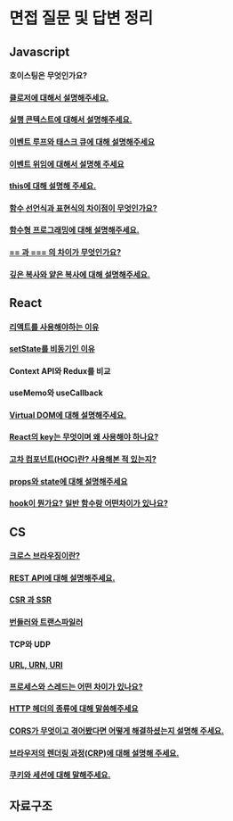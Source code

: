 # 면접 질문 및 답변 정리
## Javascript
#### 호이스팅은 무엇인가요?  
#### [클로저에 대해서 설명해주세요.](https://github.com/theo-jin/CS_ARCHIVE/tree/main/%EB%A9%B4%EC%A0%91%20%EC%A7%88%EB%AC%B8%20%EB%B0%8F%20%EB%8B%B5%EB%B3%80%20%EC%A0%95%EB%A6%AC/Javscript/%ED%81%B4%EB%A1%9C%EC%A0%80%EC%97%90%20%EB%8C%80%ED%95%B4%EC%84%9C%20%EC%84%A4%EB%AA%85%ED%95%B4%EC%A3%BC%EC%84%B8%EC%9A%94.)
#### [실행 콘텍스트에 대해서 설명해주세요.](https://github.com/theo-jin/CS_ARCHIVE/tree/main/%EB%A9%B4%EC%A0%91%20%EC%A7%88%EB%AC%B8%20%EB%B0%8F%20%EB%8B%B5%EB%B3%80%20%EC%A0%95%EB%A6%AC/Javscript/%EC%8B%A4%ED%96%89%20%EC%BD%98%ED%85%8D%EC%8A%A4%ED%8A%B8%EC%97%90%20%EB%8C%80%ED%95%B4%EC%84%9C%20%EC%84%A4%EB%AA%85%ED%95%B4%EC%A3%BC%EC%84%B8%EC%9A%94.)
#### [이벤트 루프와 태스크 큐에 대해 설명해주세요](https://github.com/theo-jin/CS_ARCHIVE/tree/main/%EB%A9%B4%EC%A0%91%20%EC%A7%88%EB%AC%B8%20%EB%B0%8F%20%EB%8B%B5%EB%B3%80%20%EC%A0%95%EB%A6%AC/Javscript/%EC%9D%B4%EB%B2%A4%ED%8A%B8%20%EB%A3%A8%ED%94%84%EC%99%80%20%ED%83%9C%EC%8A%A4%ED%81%AC%20%ED%81%90%EC%97%90%20%EB%8C%80%ED%95%B4%20%EC%84%A4%EB%AA%85%ED%95%B4%EC%A3%BC%EC%84%B8%EC%9A%94)
#### [이벤트 위임에 대해서 설명해 주세요](https://github.com/theo-jin/CS_ARCHIVE/tree/main/%EB%A9%B4%EC%A0%91%20%EC%A7%88%EB%AC%B8%20%EB%B0%8F%20%EB%8B%B5%EB%B3%80%20%EC%A0%95%EB%A6%AC/Javscript/%EC%9D%B4%EB%B2%A4%ED%8A%B8%20%EC%9C%84%EC%9E%84%EC%97%90%20%EB%8C%80%ED%95%B4%EC%84%9C%20%EC%84%A4%EB%AA%85%ED%95%B4%20%EC%A3%BC%EC%84%B8%EC%9A%94)
#### [this에 대해 설명해 주세요.](https://github.com/theo-jin/CS_ARCHIVE/blob/main/%EB%A9%B4%EC%A0%91%20%EC%A7%88%EB%AC%B8%20%EB%B0%8F%20%EB%8B%B5%EB%B3%80%20%EC%A0%95%EB%A6%AC/Javscript/this%EC%97%90%20%EB%8C%80%ED%95%B4%20%EC%84%A4%EB%AA%85%ED%95%B4%20%EC%A3%BC%EC%84%B8%EC%9A%94./README.md)  
#### [함수 선언식과 표현식의 차이점이 무엇인가요?](https://github.com/theo-jin/CS_ARCHIVE/tree/main/%EB%A9%B4%EC%A0%91%20%EC%A7%88%EB%AC%B8%20%EB%B0%8F%20%EB%8B%B5%EB%B3%80%20%EC%A0%95%EB%A6%AC/Javscript/%ED%95%A8%EC%88%98%20%EC%84%A0%EC%96%B8%EC%8B%9D%EA%B3%BC%20%ED%91%9C%ED%98%84%EC%8B%9D%EC%9D%98%20%EC%B0%A8%EC%9D%B4%EC%A0%90%EC%9D%B4%20%EB%AC%B4%EC%97%87%EC%9D%B8%EA%B0%80%EC%9A%94%3F)
#### [함수형 프로그래밍에 대해 설명해주세요.](https://github.com/theo-jin/CS_ARCHIVE/tree/main/%EB%A9%B4%EC%A0%91%20%EC%A7%88%EB%AC%B8%20%EB%B0%8F%20%EB%8B%B5%EB%B3%80%20%EC%A0%95%EB%A6%AC/Javscript/%ED%95%A8%EC%88%98%ED%98%95%20%ED%94%84%EB%A1%9C%EA%B7%B8%EB%9E%98%EB%B0%8D%EC%97%90%20%EB%8C%80%ED%95%B4%20%EC%84%A4%EB%AA%85%ED%95%B4%EC%A3%BC%EC%84%B8%EC%9A%94.)
#### [== 과 === 의 차이가 무엇인가요?](https://github.com/theo-jin/CS_ARCHIVE/tree/main/%EB%A9%B4%EC%A0%91%20%EC%A7%88%EB%AC%B8%20%EB%B0%8F%20%EB%8B%B5%EB%B3%80%20%EC%A0%95%EB%A6%AC/Javscript/%3D%3D%20%EA%B3%BC%20%3D%3D%3D%20%EC%9D%98%20%EC%B0%A8%EC%9D%B4%EA%B0%80%20%EB%AC%B4%EC%97%87%EC%9D%B8%EA%B0%80%EC%9A%94%3F)
#### [깊은 복사와 얕은 복사에 대해 설명해주세요.](https://github.com/theo-jin/CS_ARCHIVE/tree/main/%EB%A9%B4%EC%A0%91%20%EC%A7%88%EB%AC%B8%20%EB%B0%8F%20%EB%8B%B5%EB%B3%80%20%EC%A0%95%EB%A6%AC/Javscript/%EA%B9%8A%EC%9D%80%20%EB%B3%B5%EC%82%AC%EC%99%80%20%EC%96%95%EC%9D%80%20%EB%B3%B5%EC%82%AC%EC%97%90%20%EB%8C%80%ED%95%B4%20%EC%84%A4%EB%AA%85%ED%95%B4%EC%A3%BC%EC%84%B8%EC%9A%94.)


## React
#### [리액트를 사용해야하는 이유](https://github.com/theo-jin/CS_ARCHIVE/tree/main/%EB%A9%B4%EC%A0%91%20%EC%A7%88%EB%AC%B8%20%EB%B0%8F%20%EB%8B%B5%EB%B3%80%20%EC%A0%95%EB%A6%AC/React/%EB%A6%AC%EC%95%A1%ED%8A%B8%EB%A5%BC%20%EC%82%AC%EC%9A%A9%ED%95%B4%EC%95%BC%ED%95%98%EB%8A%94%20%EC%9D%B4%EC%9C%A0)
#### [setState를 비동기인 이유](https://github.com/theo-jin/CS_ARCHIVE/tree/main/%EB%A9%B4%EC%A0%91%20%EC%A7%88%EB%AC%B8%20%EB%B0%8F%20%EB%8B%B5%EB%B3%80%20%EC%A0%95%EB%A6%AC/React/setState%EA%B0%80%20%EB%B9%84%EB%8F%99%EA%B8%B0%EC%9D%B8%20%EC%9D%B4%EC%9C%A0)
#### Context API와 Redux를 비교
#### useMemo와 useCallback 
#### [Virtual DOM에 대해 설명해주세요.](https://github.com/theo-jin/CS_ARCHIVE/tree/main/%EB%A9%B4%EC%A0%91%20%EC%A7%88%EB%AC%B8%20%EB%B0%8F%20%EB%8B%B5%EB%B3%80%20%EC%A0%95%EB%A6%AC/React/Virtual%20DOM%EC%97%90%20%EB%8C%80%ED%95%B4%20%EC%84%A4%EB%AA%85%ED%95%B4%EC%A3%BC%EC%84%B8%EC%9A%94.)
#### [React의 key는 무엇이며 왜 사용해야 하나요?](https://github.com/theo-jin/CS_ARCHIVE/tree/main/%EB%A9%B4%EC%A0%91%20%EC%A7%88%EB%AC%B8%20%EB%B0%8F%20%EB%8B%B5%EB%B3%80%20%EC%A0%95%EB%A6%AC/React/React%EC%9D%98%20key%EB%8A%94%20%EB%AC%B4%EC%97%87%EC%9D%B4%EB%A9%B0%20%EC%99%9C%20%EC%82%AC%EC%9A%A9%ED%95%B4%EC%95%BC%20%ED%95%98%EB%82%98%EC%9A%94%3F)
#### [고차 컴포넌트(HOC)란? 사용해본 적 있는지?](https://github.com/theo-jin/CS_ARCHIVE/tree/main/%EB%A9%B4%EC%A0%91%20%EC%A7%88%EB%AC%B8%20%EB%B0%8F%20%EB%8B%B5%EB%B3%80%20%EC%A0%95%EB%A6%AC/React/%EA%B3%A0%EC%B0%A8%20%EC%BB%B4%ED%8F%AC%EB%84%8C%ED%8A%B8(HOC)%EB%9E%80%3F%20%EC%82%AC%EC%9A%A9%ED%95%B4%EB%B3%B8%20%EC%A0%81%20%EC%9E%88%EB%8A%94%EC%A7%80%3F)
#### [props와 state에 대해 설명해주세요](https://github.com/theo-jin/CS_ARCHIVE/tree/main/%EB%A9%B4%EC%A0%91%20%EC%A7%88%EB%AC%B8%20%EB%B0%8F%20%EB%8B%B5%EB%B3%80%20%EC%A0%95%EB%A6%AC/React/props%EC%99%80%20state%EC%97%90%20%EB%8C%80%ED%95%B4%20%EC%84%A4%EB%AA%85%ED%95%B4%EC%A3%BC%EC%84%B8%EC%9A%94)  
#### [hook이 뭔가요? 일반 함수랑 어떤차이가 있나요?](https://github.com/theo-jin/CS_ARCHIVE/tree/main/%EB%A9%B4%EC%A0%91%20%EC%A7%88%EB%AC%B8%20%EB%B0%8F%20%EB%8B%B5%EB%B3%80%20%EC%A0%95%EB%A6%AC/React/hook%EC%9D%B4%20%EB%AD%94%EA%B0%80%EC%9A%94%3F%20%EC%9D%BC%EB%B0%98%20%ED%95%A8%EC%88%98%EB%9E%91%20%EC%96%B4%EB%96%A4%EC%B0%A8%EC%9D%B4%EA%B0%80%20%EC%9E%88%EB%82%98%EC%9A%94%3F)

## CS  
#### [크로스 브라우징이란?](https://github.com/theo-jin/CS_ARCHIVE/tree/main/%EB%A9%B4%EC%A0%91%20%EC%A7%88%EB%AC%B8%20%EB%B0%8F%20%EB%8B%B5%EB%B3%80%20%EC%A0%95%EB%A6%AC/CS/%ED%81%AC%EB%A1%9C%EC%8A%A4%20%EB%B8%8C%EB%9D%BC%EC%9A%B0%EC%A7%95%EC%9D%B4%EB%9E%80%3F)  
#### [REST API에 대해 설명해주세요.](https://github.com/theo-jin/CS_ARCHIVE/tree/main/%EB%A9%B4%EC%A0%91%20%EC%A7%88%EB%AC%B8%20%EB%B0%8F%20%EB%8B%B5%EB%B3%80%20%EC%A0%95%EB%A6%AC/CS/REST%20API%EC%97%90%20%EB%8C%80%ED%95%B4%20%EC%84%A4%EB%AA%85%ED%95%B4%EC%A3%BC%EC%84%B8%EC%9A%94.)
#### [CSR 과 SSR](https://github.com/theo-jin/CS_ARCHIVE/tree/main/%EB%A9%B4%EC%A0%91%20%EC%A7%88%EB%AC%B8%20%EB%B0%8F%20%EB%8B%B5%EB%B3%80%20%EC%A0%95%EB%A6%AC/CS/CSR%20%EA%B3%BC%20SSR)   
#### [번들러와 트랜스파일러](https://github.com/theo-jin/CS_ARCHIVE/tree/main/%EB%A9%B4%EC%A0%91%20%EC%A7%88%EB%AC%B8%20%EB%B0%8F%20%EB%8B%B5%EB%B3%80%20%EC%A0%95%EB%A6%AC/CS/%EB%AA%A8%EB%93%88%20%EB%B2%88%EB%93%A4%EB%9F%AC%EC%99%80%20%ED%8A%B8%EB%9E%9C%EC%8A%A4%ED%8C%8C%EC%9D%BC%EB%9F%AC  )
#### TCP와 UDP   
#### [URL, URN, URI](https://github.com/theo-jin/CS_ARCHIVE/tree/main/%EB%A9%B4%EC%A0%91%20%EC%A7%88%EB%AC%B8%20%EB%B0%8F%20%EB%8B%B5%EB%B3%80%20%EC%A0%95%EB%A6%AC/CS/URL,%20URN,%20URI)
#### [프로세스와 스레드는 어떤 차이가 있나요?](https://github.com/theo-jin/CS_ARCHIVE/tree/main/%EB%A9%B4%EC%A0%91%20%EC%A7%88%EB%AC%B8%20%EB%B0%8F%20%EB%8B%B5%EB%B3%80%20%EC%A0%95%EB%A6%AC/CS/%ED%94%84%EB%A1%9C%EC%84%B8%EC%8A%A4%EC%99%80%20%EC%8A%A4%EB%A0%88%EB%93%9C%EB%8A%94%20%EC%96%B4%EB%96%A4%20%EC%B0%A8%EC%9D%B4%EA%B0%80%20%EC%9E%88%EB%82%98%EC%9A%94%3F)
#### [HTTP 헤더의 종류에 대해 말씀해주세요](https://github.com/theo-jin/CS_ARCHIVE/tree/main/%EB%A9%B4%EC%A0%91%20%EC%A7%88%EB%AC%B8%20%EB%B0%8F%20%EB%8B%B5%EB%B3%80%20%EC%A0%95%EB%A6%AC/CS/HTTP%20%ED%97%A4%EB%8D%94%EC%9D%98%20%EC%A2%85%EB%A5%98%EC%97%90%20%EB%8C%80%ED%95%B4%20%EB%A7%90%EC%94%80%ED%95%B4%EC%A3%BC%EC%84%B8%EC%9A%94)
#### [CORS가 무엇이고 겪어봤다면 어떻게 해결하셨는지 설명해 주세요.](https://github.com/theo-jin/CS_ARCHIVE/tree/main/%EB%A9%B4%EC%A0%91%20%EC%A7%88%EB%AC%B8%20%EB%B0%8F%20%EB%8B%B5%EB%B3%80%20%EC%A0%95%EB%A6%AC/CS/CORS%EA%B0%80%20%EB%AC%B4%EC%97%87%EC%9D%B4%EA%B3%A0%20%EA%B2%AA%EC%96%B4%EB%B4%A4%EB%8B%A4%EB%A9%B4%20%EC%96%B4%EB%96%BB%EA%B2%8C%20%ED%95%B4%EA%B2%B0%ED%95%98%EC%85%A8%EB%8A%94%EC%A7%80%20%EC%84%A4%EB%AA%85%ED%95%B4%20%EC%A3%BC%EC%84%B8%EC%9A%94.)
#### [브라우저의 렌더링 과정(CRP)에 대해 설명해 주세요.](https://github.com/theo-jin/CS_ARCHIVE/tree/main/%EB%A9%B4%EC%A0%91%20%EC%A7%88%EB%AC%B8%20%EB%B0%8F%20%EB%8B%B5%EB%B3%80%20%EC%A0%95%EB%A6%AC/CS/%EB%B8%8C%EB%9D%BC%EC%9A%B0%EC%A0%80%EC%9D%98%20%EB%A0%8C%EB%8D%94%EB%A7%81%20%EA%B3%BC%EC%A0%95(CRP)%EC%97%90%20%EB%8C%80%ED%95%B4%20%EC%84%A4%EB%AA%85%ED%95%B4%20%EC%A3%BC%EC%84%B8%EC%9A%94.)
#### [쿠키와 세션에 대해 말해주세요.](https://github.com/theo-jin/CS_ARCHIVE/tree/main/%EB%A9%B4%EC%A0%91%20%EC%A7%88%EB%AC%B8%20%EB%B0%8F%20%EB%8B%B5%EB%B3%80%20%EC%A0%95%EB%A6%AC/CS/%EC%BF%A0%ED%82%A4%EC%99%80%20%EC%84%B8%EC%85%98%EC%97%90%20%EB%8C%80%ED%95%B4%20%EB%A7%90%ED%95%B4%EC%A3%BC%EC%84%B8%EC%9A%94.)


## 자료구조
